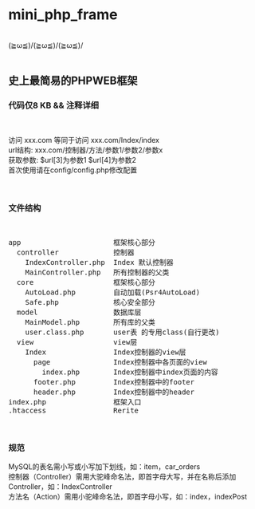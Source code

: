 # mini_php_frame
<br>
(≧ω≦)/(≧ω≦)/(≧ω≦)/
<br><br>
<h2>史上最简易的PHPWEB框架</h2>
<h3>代码仅8 KB && 注释详细</h3>
<br>

访问   xxx.com 等同于访问  xxx.com/Index/index
<br>
url结构: xxx.com/控制器/方法/参数1/参数2/参数x
<br>
获取参数: $url[3]为参数1  $url[4]为参数2
<br>
首次使用请在config/config.php修改配置

<br>
<h3>文件结构</h3>
<br>
<pre>
app                      框架核心部分
  controller             控制器
    IndexController.php  Index 默认控制器
    MainController.php   所有控制器的父类
  core                   框架核心部分
    AutoLoad.php         自动加载(Psr4AutoLoad)
    Safe.php             核心安全部分
  model                  数据库层
    MainModel.php        所有库的父类
    user.class.php       user表 的专用class(自行更改)
  view                   view层
    Index                Index控制器的view层
      page               Index控制器中各页面的view
        index.php        Index控制器中index页面的内容
      footer.php         Index控制器中的footer
      header.php         Index控制器中的header
index.php                框架入口
.htaccess                Rerite
</pre>
<br>
<h3>规范</h3>
MySQL的表名需小写或小写加下划线，如：item，car_orders
<br>
控制器（Controller）需用大驼峰命名法，即首字母大写，并在名称后添加Controller，如：IndexController
<br>
方法名（Action）需用小驼峰命名法，即首字母小写，如：index，indexPost
<br>